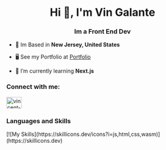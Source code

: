 <h1 align="center">Hi 👋, I'm Vin Galante</h1>
<h3 align="center">Im a Front End Dev</h3>

- 📍 Im Based in **New Jersey, United States**

- 🖥️ See my Portfolio at [Portfolio](https://www.cenzo.dev)

- 💭 I’m currently learning **Next.js**

<h3 align="left">Connect with me:</h3>
<p align="left">
<a href="https://linkedin.com/in/vincent-galante-14b4a7126" target="blank"><img align="center" src="https://raw.githubusercontent.com/rahuldkjain/github-profile-readme-generator/master/src/images/icons/Social/linked-in-alt.svg" alt="vincent-galante-14b4a7126" height="30" width="40" /></a>
</p>

<h3 align="left">Languages and Skills</h3>
[![My Skills](https://skillicons.dev/icons?i=js,html,css,wasm)](https://skillicons.dev)
